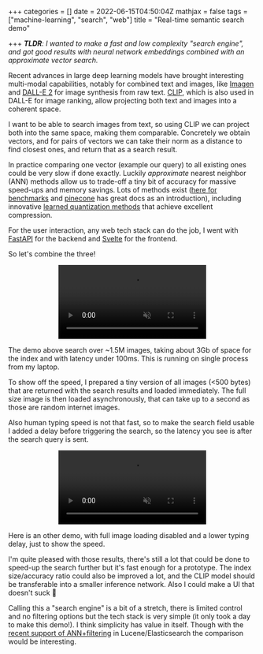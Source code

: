 +++
categories = []
date = 2022-06-15T04:50:04Z
mathjax = false
tags = ["machine-learning", "search", "web"]
title = "Real-time semantic search demo"

+++
**_TLDR_**_: I wanted to make a fast and low complexity "search engine", and got good results with neural network embeddings combined with an approximate vector search._

Recent advances in large deep learning models have brought interesting multi-modal capabilities, notably for combined text and images, like [Imagen](https://imagen.research.google/) and [DALL-E 2](https://openai.com/dall-e-2/) for image synthesis from raw text. [CLIP](https://openai.com/blog/clip/), which is also used in DALL-E for image ranking, allow projecting both text and images into a coherent space.

I want to be able to search images from text, so using CLIP we can project both into the same space, making them comparable. Concretely we obtain vectors, and for pairs of vectors we can take their norm as a distance to find closest ones, and return that as a search result.

In practice comparing one vector (example our query) to all existing ones could be very slow if done exactly. Luckily _approximate_ nearest neighbor (ANN) methods allow us to trade-off a tiny bit of accuracy for massive speed-ups and memory savings. Lots of methods exist ([here for benchmarks](http://ann-benchmarks.com/) and [pinecone](https://www.pinecone.io/learn/) has great docs as an introduction), including innovative [learned quantization methods](https://arxiv.org/abs/2110.05789) that achieve excellent compression.

For the user interaction, any web tech stack can do the job, I went with [FastAPI](https://fastapi.tiangolo.com/) for the backend and [Svelte](https://svelte.dev/) for the frontend.

So let's combine the three!

<style>
video {
  width: 80%;
  max-width: 300px;
}
</style>

<center>
<video autoplay="autoplay" loop controls muted playsinline preload>
<source src="/uploads/ann_demo_long_full.mp4" type="video/mp4"/>
</video>
</center>

The demo above search over \~1.5M images, taking about 3Gb of space for the index and with latency under 100ms. This is running on single process from my laptop.

To show off the speed, I prepared a tiny version of all images (<500 bytes) that are returned with the search results and loaded immediately. The full size image is then loaded asynchronously, that can take up to a second as those are random internet images.

Also human typing speed is not that fast, so to make the search field usable I added a delay before triggering the search, so the latency you see is after the search query is sent.

<center>
<video autoplay="autoplay" loop controls muted playsinline preload>
<source src="/uploads/ann_demo_short_fast.mp4" type="video/mp4"/>
</video>
</center>

Here is an other demo, with full image loading disabled and a lower typing delay, just to show the speed.

I'm quite pleased with those results, there's still a lot that could be done to speed-up the search further but it's fast enough for a prototype. The index size/accuracy ratio could also be improved a lot, and the CLIP model should be transferable into a smaller inference network. Also I could make a UI that doesn't suck 😬

Calling this a "search engine" is a bit of a stretch, there is limited control and no filtering options but the tech stack is very simple (it only took a day to make this demo!). I think simplicity has value in itself. Though with the [recent support of ANN+filtering](https://github.com/elastic/elasticsearch/pull/84734) in Lucene/Elasticsearch the comparison would be interesting.